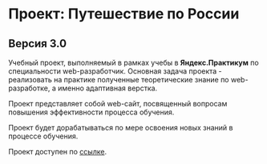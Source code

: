 # Проект: Путешествие по России
## Версия 3.0

Учебный проект, выполняемый в рамках учебы в **Яндекс.Практикум** по специальности web-разработчик. Основная задача проекта - реализовать на практике полученные теоретические знание по web-разработке, а именно адаптивная верстка.

Проект представляет собой web-сайт, посвященный вопросам повышения эффективности процесса обучения.

Проект будет дорабатываться по мере освоения новых знаний в процессе обучения.

Проект доступен по [ссылке](https://gazievri.github.io/russian-travel/).
